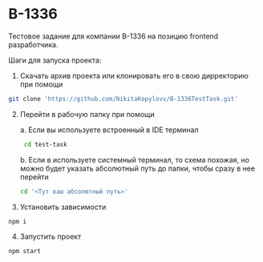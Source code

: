 # B-1336
Тестовое задание для компании B-1336 на позицию frontend разработчика.

Шаги для запуска проекта: 
1. Скачать архив проекта или клонировать его в свою дирректорию при помощи 
```zsh
git clone 'https://github.com/NikitaKopylovv/B-1336TestTask.git'
```
2. Перейти в рабочую папку при помощи
   
   a. Если вы используете встроенный в IDE терминал
   
   ```zsh
    cd test-task
   ```

    b. Если в используете системный терминал, то схема похожая, но можно будет указать абсолютный путь до папки, чтобы сразу в нее перейти

    ```zsh
    cd '<Тут ваш абсолютный путь>'
    ```

3. Установить зависимости 
```zsh
npm i
```

4. Запустить проект
```zsh
npm start
```
